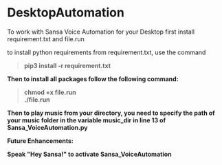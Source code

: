# DesktopAutomation

To work with Sansa Voice Automation for your Desktop first install requirement.txt and file.run

to install python requirements from requirement.txt, use the command

> <b>pip3 install -r requirement.txt<b>
  
Then to install all packages follow the following command:

> <b>chmod +x file.run<b><br>
> <b>./file.run<b>
  
Then to play music from your directory, you need to specify the path of your music folder in the variable <b>music_dir<b> in line 13 of Sansa_VoiceAutomation.py


Future Enhancements:

Speak "Hey Sansa!" to activate Sansa_VoiceAutomation
